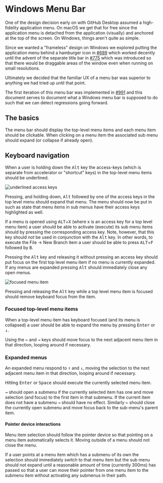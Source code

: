 # Windows Menu Bar

One of the design decision early on with GitHub Desktop assumed a high-fidelity
application menu. On macOS we get that for free since the application menu is
detached from the application (visually) and anchored at the top of the screen.
On Windows, things aren't quite as simple.

Since we wanted a "frameless" design on Windows we explored putting the
application menu behind a hamburger icon in [#689](https://github.com/desktop/desktop/pull/689)
which worked decently until the advent of the separate title bar in [#775](https://github.com/desktop/desktop/pull/775) which was introduced so that
there would be draggable areas of the window even when running on small resolutions.

Ultimately we decided that the familiar UX of a menu bar was superior to anything
we had tried up until that point.

The first iteration of this menu bar was implemented in [#991](https://github.com/desktop/desktop/pull/991) and this document serves to
document what a Windows menu bar is supposed to do such that we can detect
regressions going forward.

## The basics

The menu bar should display the top-level menu items and each menu item
should be clickable. When clicking on a menu item the associated sub menu
should expand (or collapse if already open).

## Keyboard navigation

When a user is holding down the <kbd>Alt</kbd> key the access-keys (which is separate from
accelerator or "shortcut" keys) in the top-level menu items should be underlined.

![underlined access keys](https://cloud.githubusercontent.com/assets/634063/24377826/02f7cb34-1341-11e7-9514-4b229372f985.png)

Pressing, and holding down, <kbd>Alt</kbd> followed by one of the access keys in the top
level menu should expand that menu. The menu should now be put in such as state
that menu items in sub menus have their access keys highlighted as well.

If a menu is opened using <kbd>ALT</kbd>+<kbd>X</kbd> (where x is an access key for a top level menu
item) a user should be able to activate (execute) its sub menu items should by
pressing the corresponding access key. Note, however, that this key should *not*
be used in conjunction with the <kbd>Alt</kbd> key. In other words, to execute the
File -> New Branch item a user should be able to press <kbd>ALT</kbd>+<kbd>F</kbd>
followed by <kbd>B</kbd>.

Pressing the <kbd>Alt</kbd> key and releasing it without pressing an access key should
put focus on the first top level menu item if no menu is currently expanded. If
any menus are expanded pressing <kbd>Alt</kbd> should immediately close any open menus.

![focused menu item](https://cloud.githubusercontent.com/assets/634063/24378079/f6bff85e-1341-11e7-8d79-dbc8681fa9f0.png)

Pressing and releasing the <kbd>Alt</kbd> key while a top level menu item is focused should
remove keyboard focus from the item.

### Focused top-level menu items

When a top-level menu item has keyboard focused (and its menu is collapsed) a
user should be able to expand the menu by pressing <kbd>Enter</kbd> or <kbd>↓</kbd>.

Using the <kbd>←</kbd> and <kbd>→</kbd> keys should move focus to the next
adjacent menu item in that direction, looping around if necessary.

### Expanded menus

An expanded menu respond to <kbd>↑</kbd> and <kbd>↓</kbd>, moving the selection
to the next adjacent menu item in that direction, looping around if necessary.

Hitting <kbd>Enter</kbd> or <kbd>Space</kbd> should execute the currently selected menu item.

<kbd>→</kbd> should open a submenu if the currently selected item has one and
move selection (and focus) to the first item in that submenu. If the current
item does not have a submenu <kbd>→</kbd> should have no effect.
Similarly <kbd>←</kbd> should close the currently open submenu and move focus
back to the sub-menu's parent item.

#### Pointer device interactions

Menu item selection should follow the pointer device so that pointing on a menu
item automatically selects it. Moving outside of a menu should not close the menu.

If a user points at a menu item which has a submenu of its own the selection
should immediately switch to that menu item but the sub menu should not expand
until a reasonable amount of time (currently 300ms) has passed so that a user
can move their pointer from one menu item to the submenu item without activating
any submenus in their path.

